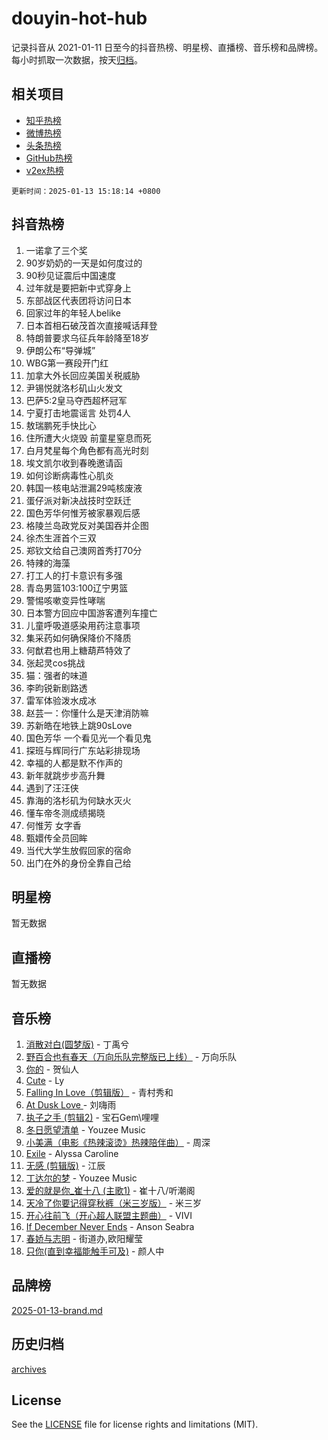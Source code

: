 # douyin-hot-hub

记录抖音从 2021-01-11 日至今的抖音热榜、明星榜、直播榜、音乐榜和品牌榜。每小时抓取一次数据，按天[归档](archives)。

## 相关项目

- [知乎热榜](https://github.com/lonnyzhang423/zhihu-hot-hub)
- [微博热榜](https://github.com/lonnyzhang423/weibo-hot-hub)
- [头条热榜](https://github.com/lonnyzhang423/toutiao-hot-hub)
- [GitHub热榜](https://github.com/lonnyzhang423/github-hot-hub)
- [v2ex热榜](https://github.com/lonnyzhang423/v2ex-hot-hub)


`更新时间：2025-01-13 15:18:14 +0800`

## 抖音热榜

1. 一诺拿了三个奖
1. 90岁奶奶的一天是如何度过的
1. 90秒见证震后中国速度
1. 过年就是要把新中式穿身上
1. 东部战区代表团将访问日本
1. 回家过年的年轻人belike
1. 日本首相石破茂首次直接喊话拜登
1. 特朗普要求乌征兵年龄降至18岁
1. 伊朗公布“导弹城”
1. WBG第一赛段开门红
1. 加拿大外长回应美国关税威胁
1. 尹锡悦就洛杉矶山火发文
1. 巴萨5:2皇马夺西超杯冠军
1. 宁夏打击地震谣言 处罚4人
1. 敖瑞鹏死手快比心
1. 住所遭大火烧毁 前童星窒息而死
1. 白月梵星每个角色都有高光时刻
1. 埃文凯尔收到春晚邀请函
1. 如何诊断病毒性心肌炎
1. 韩国一核电站泄漏29吨核废液
1. 蛋仔派对新决战技时空跃迁
1. 国色芳华何惟芳被家暴观后感
1. 格陵兰岛政党反对美国吞并企图
1. 徐杰生涯首个三双
1. 郑钦文给自己澳网首秀打70分
1. 特辣的海藻
1. 打工人的打卡意识有多强
1. 青岛男篮103:100辽宁男篮
1. 警惕咳嗽变异性哮喘
1. 日本警方回应中国游客遭列车撞亡
1. 儿童呼吸道感染用药注意事项
1. 集采药如何确保降价不降质
1. 何猷君也用上糖葫芦特效了
1. 张起灵cos挑战
1. 猫：强者的味道
1. 李昀锐新剧路透
1. 雷军体验泼水成冰
1. 赵芸一：你懂什么是天津消防嘛
1. 苏新皓在地铁上跳90sLove
1. 国色芳华 一个看见光一个看见鬼
1. 探班与辉同行广东站彩排现场
1. 幸福的人都是默不作声的
1. 新年就跳步步高升舞
1. 遇到了汪汪侠
1. 靠海的洛杉矶为何缺水灭火
1. 懂车帝冬测成绩揭晓
1. 何惟芳 女字香
1. 甄嬛传全员回眸
1. 当代大学生放假回家的宿命
1. 出门在外的身份全靠自己给

## 明星榜

暂无数据

## 直播榜

暂无数据

## 音乐榜

1. [消散对白(圆梦版)](https://sf5-hl-cdn-tos.douyinstatic.com/obj/tos-cn-ve-2774/og4jB5I5IizzoZVAAAzWgBMAsMDWoArfwBOiFs) - 丁禹兮
1. [野百合也有春天（万向乐队完整版已上线）](https://sf3-cdn-tos.douyinstatic.com/obj/tos-cn-ve-2774/oMnUxhRAMiAGBqDtIPBQ7ACYQZFlJCftcgeDJE) - 万向乐队
1. [你的](https://sf5-hl-cdn-tos.douyinstatic.com/obj/tos-cn-ve-2774/oYuIeKf42jB7sEV6B2upMdpYAgfrQWj0FeRegh) - 贺仙人
1. [Cute](https://sf5-hl-cdn-tos.douyinstatic.com/obj/tos-cn-ve-2774/o4IbIzHWKAAB4wsS5qMBRiiAlEBGTpQRNfFvuo) - Ly
1. [Falling In Love（剪辑版）](https://sf5-hl-cdn-tos.douyinstatic.com/obj/tos-cn-ve-2774/o8ajpA8zzgBPahbBIO8AcKGBLJezFCRd1wfP9f) - 青村秀和
1. [ At Dusk  Love ](https://sf5-hl-cdn-tos.douyinstatic.com/obj/tos-cn-ve-2774/o8CrpCf5CaYgI4ZrtQgMQAFEfuGqNnRSDQAPBc) - 刘嗨雨
1. [执子之手 (剪辑2)](https://sf3-cdn-tos.douyinstatic.com/obj/tos-cn-ve-2774/oUoZLQjCc31XzqsBnBQUNgeKtYPBcgbFDwtfcu) - 宝石Gem\哩哩
1. [冬日愿望清单](https://sf5-hl-cdn-tos.douyinstatic.com/obj/tos-cn-ve-2774/oIIgUOeamCFCVAzxN6MFRLIBlLGpUqQxeeHrLE) - Youzee Music
1. [小美满（电影《热辣滚烫》热辣陪伴曲）](https://sf5-hl-cdn-tos.douyinstatic.com/obj/tos-cn-ve-2774/o0GAn2lSgfZIDUgtevCGDQYnFg4CwnrBaxbTZL) - 周深
1. [Exile](https://sf5-hl-cdn-tos.douyinstatic.com/obj/tos-cn-ve-2774/oYj4gAQTknKE3WW0Je8KGmQ7z1cA4FefwtbufD) - Alyssa Caroline
1. [无感 (剪辑版)](https://sf5-hl-cdn-tos.douyinstatic.com/obj/tos-cn-ve-2774/o0eIsUzJBDlQaQFC5OFlgbMEZC1TFYBftOBn6p) - 江辰
1. [丁达尔的梦](https://sf5-hl-cdn-tos.douyinstatic.com/obj/tos-cn-ve-2774/oMU3WirUZBVQkAC9ccG5P2IQirziZM2RTInUY) - Youzee Music
1. [爱的就是你_崔十八 (主歌1)](https://sf5-hl-cdn-tos.douyinstatic.com/obj/tos-cn-ve-2774/oI5BO5DhFZ6UTcNCnZaOCBLtZ7WIMQGfgnXf5E) - 崔十八/听潮阁
1. [天冷了你要记得穿秋裤（米三岁版）](https://sf5-hl-cdn-tos.douyinstatic.com/obj/tos-cn-ve-2774/oQlIwVIDWiZ6BQilAorS7MA0AgCkQDvcZAdm1) - 米三岁
1. [开心往前飞（开心超人联盟主题曲）](https://sf5-hl-cdn-tos.douyinstatic.com/obj/tos-cn-ve-2774/9d8fb7c82cf1421fb93a9fe925275e0a) - VIVI
1. [If December Never Ends](https://sf5-hl-cdn-tos.douyinstatic.com/obj/tos-cn-ve-2774/oY1IQMoTgCFIBg8RZifyqlBBt1UFgitTYmxeOS) - Anson Seabra
1. [春娇与志明](https://sf5-hl-cdn-tos.douyinstatic.com/obj/tos-cn-ve-2774/e530d8fceb7044b39707d7f9ff54add1) - 街道办,欧阳耀莹
1. [只你(直到幸福能触手可及)](https://sf5-hl-cdn-tos.douyinstatic.com/obj/tos-cn-ve-2774/o0lBkRDzFTeaVSUz3ZZSCBVtZ5DIMQGfgmEAuE) - 颜人中

## 品牌榜

[2025-01-13-brand.md](archives/2025-01-13-brand.md)

## 历史归档

[archives](archives)

## License

See the [LICENSE](LICENSE) file for license rights and limitations (MIT).
